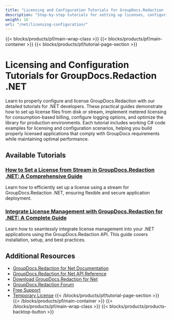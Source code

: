 ```yaml
---
title: "Licensing and Configuration Tutorials for GroupDocs.Redaction .NET"
description: "Step-by-step tutorials for setting up licenses, configuring GroupDocs.Redaction, and implementing metered licensing in .NET applications."
weight: 16
url: "/net/licensing-configuration/"
---
```

{{< blocks/products/pf/main-wrap-class >}}
{{< blocks/products/pf/main-container >}}
{{< blocks/products/pf/tutorial-page-section >}}
# Licensing and Configuration Tutorials for GroupDocs.Redaction .NET

Learn to properly configure and license GroupDocs.Redaction with our detailed tutorials for .NET developers. These practical guides demonstrate how to set up license files from disk or stream, implement metered licensing for consumption-based billing, configure logging options, and optimize the library for production environments. Each tutorial includes working C# code examples for licensing and configuration scenarios, helping you build properly licensed applications that comply with GroupDocs requirements while maintaining optimal performance.

## Available Tutorials

### [How to Set a License from Stream in GroupDocs.Redaction .NET&#58; A Comprehensive Guide](./groupdocs-redaction-net-license-stream-setup/)
Learn how to efficiently set up a license using a stream for GroupDocs.Redaction .NET, ensuring flexible and secure application deployment.

### [Integrate License Management with GroupDocs.Redaction for .NET&#58; A Complete Guide](./groupdocs-redaction-license-management-net/)
Learn how to seamlessly integrate license management into your .NET applications using the GroupDocs.Redaction API. This guide covers installation, setup, and best practices.

## Additional Resources

- [GroupDocs.Redaction for Net Documentation](https://docs.groupdocs.com/redaction/net/)
- [GroupDocs.Redaction for Net API Reference](https://reference.groupdocs.com/redaction/net/)
- [Download GroupDocs.Redaction for Net](https://releases.groupdocs.com/redaction/net/)
- [GroupDocs.Redaction Forum](https://forum.groupdocs.com/c/redaction)
- [Free Support](https://forum.groupdocs.com/)
- [Temporary License](https://purchase.groupdocs.com/temporary-license/)
{{< /blocks/products/pf/tutorial-page-section >}}
{{< /blocks/products/pf/main-container >}}
{{< /blocks/products/pf/main-wrap-class >}}
{{< blocks/products/products-backtop-button >}}